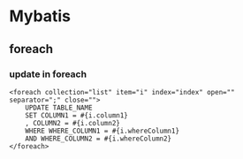 # Mybatis

## foreach

### update in foreach

```
<foreach collection="list" item="i" index="index" open="" separator=";" close="">
    UPDATE TABLE_NAME
    SET COLUMN1 = #{i.column1}
    , COLUMN2 = #{i.column2}
    WHERE WHERE_COLUMN1 = #{i.whereColumn1}
    AND WHERE_COLUMN2 = #{i.whereColumn2}
</foreach>
```
